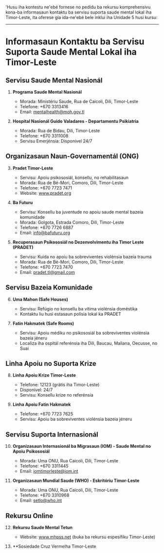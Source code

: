 'Husu iha kontestu ne'ebé fornese no pedidu ba rekursu komprehensivu kona-ba informasaun kontaktu ba servisu suporta saude mental lokal iha Timor-Leste, ita oferese gía ida-ne'ebé bele inklui iha Unidade 5 husi kursu:

---

# Informasaun Kontaktu ba Servisu Suporta Saude Mental Lokal iha Timor-Leste

## Servisu Saude Mental Nasionál

1. **Programa Saude Mental Nasionál**
   - Morada: Ministériu Saude, Rua de Caicoli, Dili, Timor-Leste
   - Telefone: +670 3313416
   - Email: mentalhealth@moh.gov.tl

2. **Hospital Nasionál Guido Valadares - Departamentu Psikiatria**
   - Morada: Rua de Bidau, Dili, Timor-Leste
   - Telefone: +670 3311008
   - Servisu Emerjénsia: Disponível 24/7

## Organizasaun Naun-Governamentál (ONG)

3. **Pradet Timor-Leste**
   - Servisu: Apoiu psikososiál, konsellu, no rehabilitasaun
   - Morada: Rua de Bé-Mori, Comoro, Dili, Timor-Leste
   - Telefone: +670 7723 7471
   - Website: www.pradet.org

4. **Ba Futuru**
   - Servisu: Konsellu ba juventude no apoiu saude mental bazeia komunidade
   - Morada: Golgota, Estrada Comoro, Dili, Timor-Leste
   - Telefone: +670 7726 6887
   - Email: info@bafuturu.org

5. **Recuperasaun Psikososiál no Dezenvolvimentu iha Timor Leste (PRADET)**
   - Servisu: Kuida no apoiu ba sobreviventes violénsia bazeia trauma
   - Morada: Rua de Bé-Mori, Comoro, Dili, Timor-Leste
   - Telefone: +670 7723 7470
   - Email: pradet.tl@gmail.com

## Servisu Bazeia Komunidade

6. **Uma Mahon (Safe Houses)**
   - Servisu: Refúgio no konsellu ba vítima violénsia doméstika
   - Kontaktu liu husi estasaun polísia lokal ka PRADET

7. **Fatin Hakmatek (Safe Rooms)**
   - Servisu: Apoiu médiku no psikososiál ba sobreviventes violénsia bazeia jéneru
   - Localiza iha ospitál referénsia iha Dili, Baucau, Maliana, Oecusse, no Suai

## Linha Apoiu no Suporta Krize

8. **Linha Apoiu Krize Timor-Leste**
   - Telefone: 12123 (grátis iha Timor-Leste)
   - Disponível: 24/7
   - Servisu: Konsellu krize no referénsia

9. **Linha Apoiu Fatin Hakmatek**
   - Telefone: +670 7723 7625
   - Servisu: Apoiu ba sobreviventes violénsia bazeia jéneru

## Servisu Suporta Internasionál

10. **Organizasaun Internasionál ba Migrasaun (IOM) - Saude Mental no Apoiu Psikososiál**
    - Morada: Uma ONU, Rua Caicoli, Dili, Timor-Leste
    - Telefone: +670 3311445
    - Email: iomtimorleste@iom.int

11. **Organizasaun Mundial Saude (WHO) - Eskritóriu Timor-Leste**
    - Morada: Uma ONU, Rua Caicoli, Dili, Timor-Leste
    - Telefone: +670 3310968
    - Email: setlo@who.int

## Rekursu Online

12. **Rekursu Saude Mental Tetun**
    - Website: www.mhpss.net (buka ba rekursu espesífiku Timor-Leste)

13. **Sosiedade Cruz Vermelha Timor-Leste